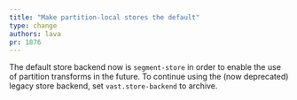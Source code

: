 ```yaml
---
title: "Make partition-local stores the default"
type: change
authors: lava
pr: 1876
---
```


The default store backend now is `segment-store` in order to enable the use of
partition transforms in the future. To continue using the (now deprecated)
legacy store backend, set `vast.store-backend` to archive.
